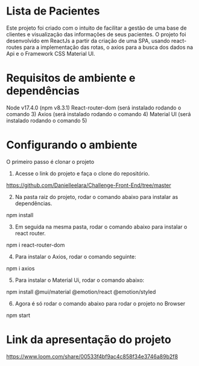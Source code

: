 # Lista de Pacientes

Este projeto foi criado com o intuito de facilitar a gestão de uma base de clientes e visualização das informações de seus pacientes. O projeto foi desenvolvido em ReactJs a partir da criação de uma SPA, usando react-routes para a implementação das rotas, o axios para a busca dos dados na Api e o Framework CSS Material UI.

# Requisitos de ambiente e dependências

Node v17.4.0 (npm v8.3.1)
React-router-dom (será instalado rodando o comando 3)
Axios (será instalado rodando o comando 4)
Material UI (será instalado rodando o comando 5)

# Configurando o ambiente

O primeiro passo é clonar o projeto

1. Acesse o link do projeto e faça o clone do repositório.

https://github.com/Danielleelara/Challenge-Front-End/tree/master

2. Na pasta raiz do projeto, rodar o comando abaixo para instalar as dependências.

npm install

3. Em seguida na mesma pasta, rodar o comando abaixo para instalar o react router.

npm i react-router-dom

4. Para instalar o Axios, rodar o comando seguinte:

npm i axios

5. Para instalar o Material Ui, rodar o comando abaixo:

 npm install @mui/material @emotion/react @emotion/styled

6. Agora é só rodar o comando abaixo para rodar o projeto no Browser

npm start

# Link da apresentação do projeto 
https://www.loom.com/share/00533f4bf9ac4c858f34e3746a89b2f8
